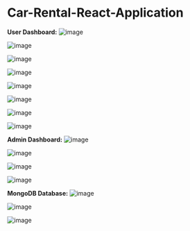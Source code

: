 # Car-Rental-React-Application

**User Dashboard:**
![image](https://github.com/skishore04/Car-Rental-React-Application/assets/108078148/8896e066-7b85-4889-a109-f033d7a3c115)

![image](https://github.com/skishore04/Car-Rental-React-Application/assets/108078148/982d8e27-9309-4745-877c-f5ab852463ce)

![image](https://github.com/skishore04/Car-Rental-React-Application/assets/108078148/5ebfe00d-4582-4e8e-96f4-2980cb1edb89)

![image](https://github.com/skishore04/Car-Rental-React-Application/assets/108078148/edd724b3-2cfd-4630-9836-d7a0f3e2e6b8)

![image](https://github.com/skishore04/Car-Rental-React-Application/assets/108078148/704ce817-1076-430f-becf-3134e49d7425)

![image](https://github.com/skishore04/Car-Rental-React-Application/assets/108078148/6fdcd01e-637d-4e5e-bc7d-7316762520f7)

![image](https://github.com/skishore04/Car-Rental-React-Application/assets/108078148/4c2933d7-abdc-48eb-b366-fc87c5e3b2f0)

![image](https://github.com/skishore04/Car-Rental-React-Application/assets/108078148/e8237f01-e5df-48de-8977-27f4cc80012a)

**Admin Dashboard:**
![image](https://github.com/skishore04/Car-Rental-React-Application/assets/108078148/4efbc313-c656-4d3b-9024-19324c4e75b8)

![image](https://github.com/skishore04/Car-Rental-React-Application/assets/108078148/d18786f4-be19-4c62-afa5-73e81c0bb75a)

![image](https://github.com/skishore04/Car-Rental-React-Application/assets/108078148/8570691a-69a5-4c9e-8efb-7d0086ef8888)

![image](https://github.com/skishore04/Car-Rental-React-Application/assets/108078148/588501ef-2796-4cd0-9711-91777c82d4aa)

**MongoDB Database:**
![image](https://github.com/skishore04/Car-Rental-React-Application/assets/108078148/66e790a2-aeae-4830-85a1-a8194254f4ca)

![image](https://github.com/skishore04/Car-Rental-React-Application/assets/108078148/07aec4ac-b242-456d-97da-eb350eb79b67)

![image](https://github.com/skishore04/Car-Rental-React-Application/assets/108078148/f476416b-bff0-4b73-a385-fc84f4cbc270)

